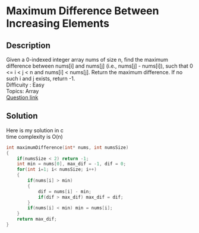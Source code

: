 # Maximum Difference Between Increasing Elements

## Description
Given a 0-indexed integer array nums of size n, find the maximum difference between nums[i] and nums[j] (i.e., nums[j] - nums[i]), such that 0 <= i < j < n and nums[i] < nums[j]. Return the maximum difference. If no such i and j exists, return -1.
<br>Difficuity : Easy
<br>Topics: Array
<br>[Question link](https://leetcode.com/problems/maximum-difference-between-increasing-elements/description/)

## Solution
Here is my solution in c
<br>time complexity is O(n)
```C
int maximumDifference(int* nums, int numsSize) 
{
    if(numsSize < 2) return -1;
    int min = nums[0], max_dif = -1, dif = 0;
    for(int i=1; i< numsSize; i++)
    {
        if(nums[i] > min)
        {
            dif = nums[i] - min;
            if(dif > max_dif) max_dif = dif;
        }
        if(nums[i] < min) min = nums[i];
    }
    return max_dif;
}
```
